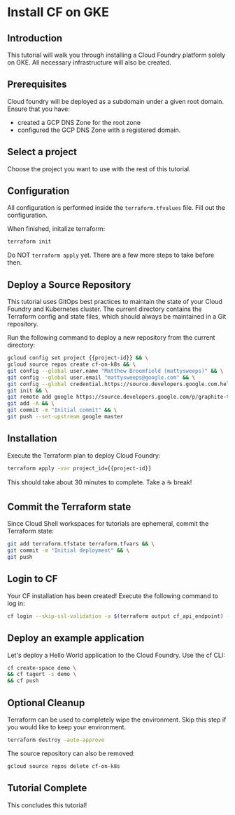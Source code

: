 # Install CF on GKE

<walkthrough-author name="mattysweeps"></walkthrough-author>
<walkthrough-author repositoryUrl="https://github.com/GoogleCLoudPlatform/graphite-talks"></walkthrough-author>
<walkthrough-author tutorialName="cloud-graphite-cf-on-k8s"></walkthrough-author>

## Introduction

This tutorial will walk you through installing a Cloud Foundry platform solely on GKE.
All necessary infrastructure will also be created.

<walkthrough-tutorial-duration duration="45"></walkthrough-tutorial-duration>

## Prerequisites

Cloud foundry will be deployed as a subdomain under a given root domain.
Ensure that you have:

- created a GCP DNS Zone for the root zone
- configured the GCP DNS Zone with a registered domain.

## Select a project

Choose the project you want to use with the rest of this tutorial.

<walkthrough-project-setup></walkthrough-project-setup>

## Configuration

All configuration is performed inside the `terraform.tfvalues` file.
Fill out the configuration.

When finished, initalize terraform:
```bash
terraform init
```

Do NOT `terraform apply` yet. There are a few more steps to take before then.

## Deploy a Source Repository

This tutorial uses GitOps best practices to maintain the state of your Cloud Foundry and Kubernetes cluster.
The current directory contains the Terraform config and state files, which should always be maintained in a Git repository.

Run the following command to deploy a new repository from the current directory:

```bash
gcloud config set project {{project-id}} && \
gcloud source repos create cf-on-k8s && \
git config --global user.name "Matthew Broomfield (mattysweeps)" && \
git config --global user.email "mattysweeps@google.com" && \
git config --global credential.https://source.developers.google.com.helper gcloud.sh && \
git init && \
git remote add google https://source.developers.google.com/p/graphite-test-eirini/r/cf-on-k8s && \
git add -A && \
git commit -m "Initial commit" && \
git push --set-upstream google master
```

## Installation

Execute the Terraform plan to deploy Cloud Foundry:

```bash
terraform apply -var project_id={{project-id}}
```

This should take about 30 minutes to complete. Take a ☕ break!

## Commit the Terraform state

Since Cloud Shell workspaces for tutorials are ephemeral, commit the Terraform state:

```bash
git add terraform.tfstate terraform.tfvars && \
git commit -m "Initial deployment" && \
git push
```

## Login to CF

Your CF installation has been created! Execute the following command to log in:

```bash
cf login --skip-ssl-validation -a $(terraform output cf_api_endpoint) -u admin -p $(terraform output cf_admin_password)
```

## Deploy an example application

Let's deploy a Hello World application to the Cloud Foundry.
Use the cf CLI:

```bash
cf create-space demo \
&& cf tagert -s demo \
&& cf push
```

## Optional Cleanup

Terraform can be used to completely wipe the environment. Skip this step if you would like to keep your environment.

```bash
terraform destroy -auto-approve
```

The source repository can also be removed:
```bash
gcloud source repos delete cf-on-k8s
```

## Tutorial Complete

This concludes this tutorial!

